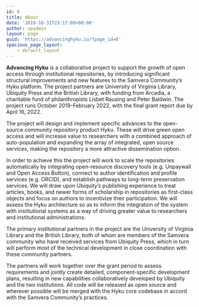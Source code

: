 ```yaml
---
id: 8
title: About
date: '2019-10-31T23:17:09+00:00'
author: upadmin
layout: page
guid: 'https://advancinghyku.io/?page_id=8'
spacious_page_layout:
    - default_layout
---
```


**Advancing Hyku** is a collaborative project to support the growth of open access through institutional repositories, by introducing significant structural improvements and new features to the Samvera Community’s Hyku platform. The project partners are University of Virginia Library, Ubiquity Press and the British Library, with funding from Arcadia, a charitable fund of philanthropists Lisbet Rausing and Peter Baldwin. The project runs October 2019-February 2022, with the final grant report due by April 16, 2022.

The project will design and implement specific advances to the open-source community repository product Hyku. These will drive green open access and will increase value to researchers with a combined approach of auto-population and expanding the array of integrated, open source services, making the repository a more attractive dissemination option.

In order to achieve this the project will work to scale the repositories automatically by integrating open-resource discovery tools (e.g. Unpaywall and Open Access Button), connect to author identification and profile services (e.g. ORCID), and establish pathways to long-term preservation services. We will draw upon Ubiquity’s publishing experience to treat articles, books, and newer forms of scholarship in repositories as first-class objects and focus on authors to incentivize their participation. We will assess the Hyku architecture so as to inform the integration of the system with institutional systems as a way of driving greater value to researchers and institutional administrations.

The primary institutional partners in the project are the University of Virginia Library and the British Library, both of whom are members of the Samvera community who have received services from Ubiquity Press, which in turn will perform most of the technical development in close coordination with these community partners.

The partners will work together over the grant period to assess requirements and jointly create detailed, component-specific development plans, resulting in new capabilities collaboratively developed by Ubiquity and the two institutions. All code will be released as open source and wherever possible will be merged with the Hyku core codebase in accord with the Samvera Community’s practices.


